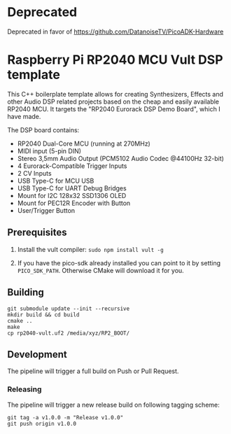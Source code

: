 # Deprecated

Deprecated in favor of https://github.com/DatanoiseTV/PicoADK-Hardware


# Raspberry Pi RP2040 MCU Vult DSP template

This C++ boilerplate template allows for creating Synthesizers, Effects and other Audio DSP related projects based on the cheap and easily available RP2040 MCU. It targets the "RP2040 Eurorack DSP Demo Board", which I have made.

The DSP board contains:

* RP2040 Dual-Core MCU (running at 270MHz)
* MIDI input (5-pin DIN)
* Stereo 3,5mm Audio Output (PCM5102 Audio Codec @44100Hz 32-bit)
* 4 Eurorack-Compatible Trigger Inputs
* 2 CV Inputs
* USB Type-C for MCU USB
* USB Type-C for UART Debug Bridges
* Mount for I2C 128x32 SSD1306 OLED
* Mount for PEC12R Encoder with Button
* User/Trigger Button

## Prerequisites

1. Install the  vult compiler: `sudo npm install vult -g`

2. If you have the pico-sdk already installed you can point to it by setting `PICO_SDK_PATH`. Otherwise CMake will download it for you.


## Building 
```
git submodule update --init --recursive
mkdir build && cd build
cmake ..
make
cp rp2040-vult.uf2 /media/xyz/RP2_BOOT/
```

## Development

The pipeline will trigger a full build on Push or Pull Request.


### Releasing

The pipeline will trigger a new release build on following tagging scheme:

```
git tag -a v1.0.0 -m "Release v1.0.0"
git push origin v1.0.0
```
